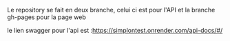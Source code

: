 Le repository se fait en deux branche, celui ci est pour l'API et la branche gh-pages pour la page web

le lien swagger pour l'api est :https://simplontest.onrender.com/api-docs/#/
